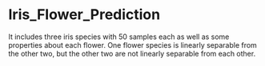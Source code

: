 # Iris_Flower_Prediction
It includes three iris species with 50 samples each as well as some properties about each flower. One flower species is linearly separable from the other two, but the other two are not linearly separable from each other.
